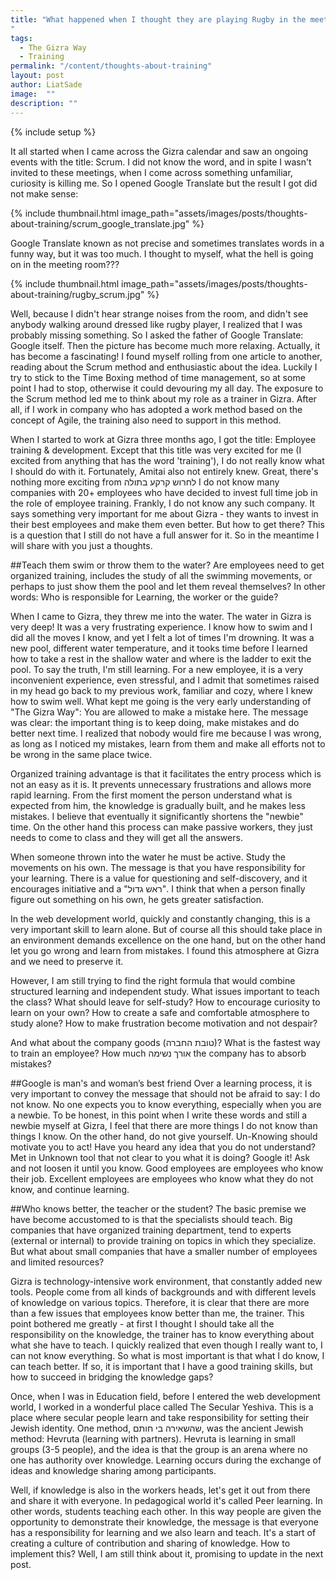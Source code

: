 ```yaml
---
title: "What happened when I thought they are playing Rugby in the meeting room? - Thoughts on how to set up a training program for a small company.
"
tags:
  - The Gizra Way
  - Training
permalink: "/content/thoughts-about-training"
layout: post
author: LiatSade
image:  ""
description: ""
---
```


{% include setup %}

It all started when I came across the Gizra calendar and saw an ongoing events with the title: Scrum.
I did not know the word, and in spite I wasn't invited to these meetings, when I come across something unfamiliar, curiosity is killing me. 
So I opened Google Translate but the result I got did not make sense:

{% include thumbnail.html image_path="assets/images/posts/thoughts-about-training/scrum_google_translate.jpg" %}

Google Translate known as not precise and sometimes translates words in a funny way, but it was too much.
I thought to myself, what the hell is going on in the meeting room???

{% include thumbnail.html image_path="assets/images/posts/thoughts-about-training/rugby_scrum.jpg" %}

Well, because I didn't hear strange noises from the room, and didn't see anybody walking around dressed like rugby player, I realized that I was probably missing something.
So I asked the father of Google Translate: Google itself. Then the picture has become much more relaxing. Actually, it has become a fascinating!
I found myself rolling from one article to another, reading about the Scrum method and enthusiastic about the idea. Luckily I try to stick to the Time Boxing method of time management, so at some point I had to stop, otherwise it could devouring my all day. 
The exposure to the Scrum method led me to think about my role as a trainer in Gizra. After all, if I work in company who has adopted a work method based on the concept of Agile, the training also need to support in this method.

When I started to work at Gizra three months ago, I got the title: Employee training & development. Except that this title was very excited for me  (I excited from anything that has the word 'training'), I do not really know what I should do with it. Fortunately, Amitai also not entirely knew. Great, there's nothing more exciting from לחרוש קרקע בתולה
I do not know many companies with 20+ employees who have decided to invest full time job in the role of employee training. Frankly, I do not know any such company.
It says something very important for me about Gizra - they wants to invest in their best employees and make them even better.
But how to get there? This is a question that I still do not have a full answer for it.
So in the meantime I will share with you just a thoughts.

##Teach them swim or throw them to the water?
Are employees need to get organized training, includes the study of all the swimming movements, or perhaps to just show them the pool and let them reveal themselves?
In other words: Who is responsible for Learning, the worker or the guide?

When I came to Gizra, they threw me into the water. The water in Gizra is very deep! It was a very frustrating experience. I know how to swim and I did all the moves I know, and yet I felt a lot of times I'm drowning. It was a new pool, different water temperature, and it tooks time before I learned how to take a rest in the shallow water and where is the ladder to exit the pool. To say the truth, I'm still learning.
For a new employee, it is a very inconvenient experience, even stressful, and I admit that sometimes raised in my head go back to my previous work, familiar and cozy, where I knew how to swim well.
What kept me going is the very early understanding of "The Gizra Way": You are allowed to make a mistake here. The message was clear: the important thing is to keep doing, make mistakes and do better next time. I realized that nobody would fire me because I was wrong, as long as I noticed my mistakes, learn from them and make all efforts not to be wrong in the same place twice.

Organized training advantage is that it facilitates the entry process which is not an easy as it is. It prevents unnecessary frustrations and allows more rapid learning. From the first moment the person understand what is expected from him, the knowledge is gradually built, and he makes less mistakes. I believe that eventually it significantly shortens the "newbie" time.
On the other hand this process can make passive workers, they just needs to come to class and they will get all the answers.

When someone thrown into the water he must be active. Study the movements on his own. The message is that you have responsibility for your learning. There is a value for questioning and self-discovery, and it encourages initiative and a "ראש גדול". I think that when a person finally figure out something on his own, he gets greater satisfaction.

In the web development world, quickly and constantly changing, this is a very important skill to learn alone. But of course all this should take place in an environment demands excellence on the one hand, but on the other hand let you go wrong and learn from mistakes. I found this atmosphere at Gizra and we need to preserve it.

However, I am still trying to find the right formula that would combine structured learning and independent study.
What issues important to teach the class?
What should leave for self-study?
How to encourage curiosity to learn on your own?
How to create a safe and comfortable atmosphere to study alone? 
How to make frustration become motivation and not despair?

And what about the company goods (טובת החברה)? What is the fastest way to train an employee? How much אורך נשימה the company has to absorb mistakes?

##Google is man's and woman’s best friend
Over a learning process, it is very important to convey the message that should not be afraid to say: I do not know. No one expects you to know everything, especially when you are a newbie. To be honest, in this point when I write these words and still a newbie myself at Gizra, I feel that there are more things I do not know than things I know. 
On the other hand, do not give yourself. Un-Knowing should motivate you to act! Have you heard any idea that you do not understand? Met in Unknown tool that not clear to you what it is doing? Google it! Ask and not loosen it until you know.
Good employees are employees who know their job.
Excellent employees are employees who know what they do not know, and continue learning.

##Who knows better, the teacher or the student?
The basic premise we have become accustomed to is that the specialists should teach. Big companies that have organized training department, tend to experts (external or internal) to provide training on topics in which they specialize.
But what about small companies that have a smaller number of employees and limited resources?

Gizra is technology-intensive work environment, that constantly added new tools. People come from all kinds of backgrounds and with different levels of knowledge on various topics. Therefore, it is clear that there are more than a few issues that employees know better than me, the trainer.
This point bothered me greatly - at first I thought I should take all the responsibility on the knowledge, the trainer has to know everything about what she have to teach. I quickly realized that even though I really want to, I can not know everything. So what is most important is that what I do know, I can teach better.
If so, it is important that I have a good training skills, but how to succeed in bridging the knowledge gaps?

Once, when I was in Education field, before I entered the web development world, I worked in a wonderful place called The Secular Yeshiva. This is a place where secular people learn and take responsibility for setting their Jewish identity.
One method, שהשאירה בי חותם, was the ancient Jewish method: Hevruta (learning with partners).
Hevruta is learning in small groups (3-5 people), and the idea is that the group is an arena where no one has authority over knowledge. Learning occurs during the exchange of ideas and knowledge sharing among participants.

Well, if knowledge is also in the workers heads, let's get it out from there and share it with everyone.
In pedagogical world it's called Peer learning. In other words, students teaching each other. In this way people are given the opportunity to demonstrate their knowledge, the message is that everyone has a responsibility for learning and we also learn and teach. It's a start of creating a culture of contribution and sharing of knowledge.
How to implement this? Well, I am still think about it, promising to update in the next post.


